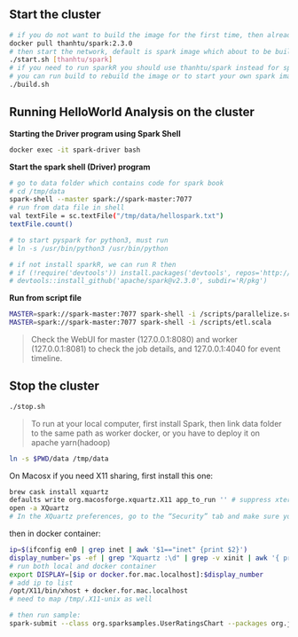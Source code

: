 ## Start the cluster

```sh
# if you do not want to build the image for the first time, then already have built one for you from dockerhub
docker pull thanhtu/spark:2.3.0
# then start the network, default is spark image which about to be built
./start.sh [thanhtu/spark]
# if you need to run sparkR you should use thanhtu/spark instead for spark-driver image
# you can run build to rebuild the image or to start your own spark image
./build.sh
```

## Running HelloWorld Analysis on the cluster

**Starting the Driver program using Spark Shell**

```sh
docker exec -it spark-driver bash
```

**Start the spark shell (Driver) program**

```sh
# go to data folder which contains code for spark book
# cd /tmp/data
spark-shell --master spark://spark-master:7077
# run from data file in shell
val textFile = sc.textFile("/tmp/data/hellospark.txt")
textFile.count()

# to start pyspark for python3, must run
# ln -s /usr/bin/python3 /usr/bin/python

# if not install sparkR, we can run R then
# if (!require('devtools')) install.packages('devtools', repos='http://cran.us.r-project.org')
# devtools::install_github('apache/spark@v2.3.0', subdir='R/pkg')
```

**Run from script file**

```sh
MASTER=spark://spark-master:7077 spark-shell -i /scripts/parallelize.scala
MASTER=spark://spark-master:7077 spark-shell -i /scripts/etl.scala
```

> Check the WebUI for master (127.0.0.1:8080) and worker (127.0.0.1:8081) to check the job details, and 127.0.0.1:4040 for event timeline.

## Stop the cluster

```sh
./stop.sh
```

> To run at your local computer, first install Spark, then link data folder to the same path as worker docker, or you have to deploy it on apache yarn(hadoop)

```sh
ln -s $PWD/data /tmp/data
```

On Macosx if you need X11 sharing, first install this one:

```sh
brew cask install xquartz
defaults write org.macosforge.xquartz.X11 app_to_run '' # suppress xterm terminal
open -a XQuartz
# In the XQuartz preferences, go to the “Security” tab and make sure you’ve got “Allow connections from network clients” ticked:
```

then in docker container:

```sh
ip=$(ifconfig en0 | grep inet | awk '$1=="inet" {print $2}')
display_number=`ps -ef | grep "Xquartz :\d" | grep -v xinit | awk '{ print $9; }'`
# run both local and docker container
export DISPLAY=[$ip or docker.for.mac.localhost]:$display_number
# add ip to list
/opt/X11/bin/xhost + docker.for.mac.localhost
# need to map /tmp/.X11-unix as well

# then run sample:
spark-submit --class org.sparksamples.UserRatingsChart --packages org.jfree:jfreechart:1.0.14,com.github.wookietreiber:scala-chart_2.11:latest.integration --master spark://spark-master:7077  target/scala-2.11/chapter04_2.11-1.1.1.jar
```
